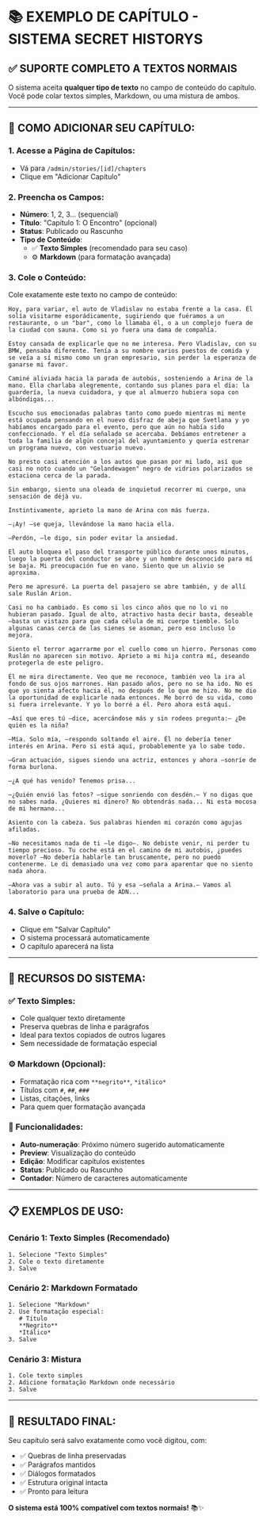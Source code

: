 # 📚 EXEMPLO DE CAPÍTULO - SISTEMA SECRET HISTORYS

## ✅ **SUPORTE COMPLETO A TEXTOS NORMAIS**

O sistema aceita **qualquer tipo de texto** no campo de conteúdo do capítulo. Você pode colar textos simples, Markdown, ou uma mistura de ambos.

---

## 🎯 **COMO ADICIONAR SEU CAPÍTULO:**

### **1. Acesse a Página de Capítulos:**
- Vá para `/admin/stories/[id]/chapters`
- Clique em "Adicionar Capítulo"

### **2. Preencha os Campos:**
- **Número**: 1, 2, 3... (sequencial)
- **Título**: "Capítulo 1: O Encontro" (opcional)
- **Status**: Publicado ou Rascunho
- **Tipo de Conteúdo**: 
  - ✅ **Texto Simples** (recomendado para seu caso)
  - ⚙️ **Markdown** (para formatação avançada)

### **3. Cole o Conteúdo:**
Cole exatamente este texto no campo de conteúdo:

```
Hoy, para variar, el auto de Vladislav no estaba frente a la casa. Él solía visitarme esporádicamente, sugiriendo que fuéramos a un restaurante, o un "bar", como lo llamaba él, o a un complejo fuera de la ciudad con sauna. Como si yo fuera una dama de compañía.

Estoy cansada de explicarle que no me interesa. Pero Vladislav, con su BMW, pensaba diferente. Tenía a su nombre varios puestos de comida y se veía a sí mismo como un gran empresario, sin perder la esperanza de ganarse mi favor.

Caminé aliviada hacia la parada de autobús, sosteniendo a Arina de la mano. Ella charlaba alegremente, contando sus planes para el día: la guardería, la nueva cuidadora, y que al almuerzo hubiera sopa con albóndigas...

Escucho sus emocionadas palabras tanto como puedo mientras mi mente está ocupada pensando en el nuevo disfraz de abeja que Svetlana y yo habíamos encargado para el evento, pero que aún no había sido confeccionado. Y el día señalado se acercaba. Debíamos entretener a toda la familia de algún concejal del ayuntamiento y quería estrenar un programa nuevo, con vestuario nuevo.

No presto casi atención a los autos que pasan por mi lado, así que casi no noto cuando un "Gelandewagen" negro de vidrios polarizados se estaciona cerca de la parada.

Sin embargo, siento una oleada de inquietud recorrer mi cuerpo, una sensación de déjà vu.

Instintivamente, aprieto la mano de Arina con más fuerza.

—¡Ay! —se queja, llevándose la mano hacia ella.

—Perdón, —le digo, sin poder evitar la ansiedad.

El auto bloquea el paso del transporte público durante unos minutos, luego la puerta del conductor se abre y un hombre desconocido para mí se baja. Mi preocupación fue en vano. Siento que un alivio se aproxima.

Pero me apresuré. La puerta del pasajero se abre también, y de allí sale Ruslán Arion.

Casi no ha cambiado. Es como si los cinco años que no lo vi no hubieran pasado. Igual de alto, atractivo hasta decir basta, deseable —basta un vistazo para que cada célula de mi cuerpo tiemble. Solo algunas canas cerca de las sienes se asoman, pero eso incluso lo mejora.

Siento el terror agarrarme por el cuello como un hierro. Personas como Ruslán no aparecen sin motivo. Aprieto a mi hija contra mí, deseando protegerla de este peligro.

Él me mira directamente. Veo que me reconoce, también veo la ira al fondo de sus ojos marrones. Han pasado años, pero no se ha ido. No es que yo sienta afecto hacia él, no después de lo que me hizo. No me dio la oportunidad de explicarle nada entonces. Me borró de su vida, como si fuera irrelevante. Y yo lo borré a él. Pero ahora está aquí.

—Así que eres tú —dice, acercándose más y sin rodeos pregunta:— ¿De quién es la niña?

—Mía. Solo mía, —respondo soltando el aire. Él no debería tener interés en Arina. Pero si está aquí, probablemente ya lo sabe todo.

—Gran actuación, sigues siendo una actriz, entonces y ahora —sonríe de forma burlona.

—¿A qué has venido? Tenemos prisa...

—¿Quién envió las fotos? —sigue sonriendo con desdén.— Y no digas que no sabes nada. ¿Quieres mi dinero? No obtendrás nada... Ni esta mocosa de mi hermano...

Asiento con la cabeza. Sus palabras hienden mi corazón como agujas afiladas.

—No necesitamos nada de ti —le digo—. No debiste venir, ni perder tu tiempo precioso. Tu coche está en el camino de mi autobús, ¿puedes moverlo? —No debería hablarle tan bruscamente, pero no puedo contenerme. Le di demasiado una vez como para aparentar que no siento nada ahora.

—Ahora vas a subir al auto. Tú y esa —señala a Arina.— Vamos al laboratorio para una prueba de ADN...
```

### **4. Salve o Capítulo:**
- Clique em "Salvar Capítulo"
- O sistema processará automaticamente
- O capítulo aparecerá na lista

---

## 🎨 **RECURSOS DO SISTEMA:**

### **✅ Texto Simples:**
- Cole qualquer texto diretamente
- Preserva quebras de linha e parágrafos
- Ideal para textos copiados de outros lugares
- Sem necessidade de formatação especial

### **⚙️ Markdown (Opcional):**
- Formatação rica com `**negrito**`, `*itálico*`
- Títulos com `#`, `##`, `###`
- Listas, citações, links
- Para quem quer formatação avançada

### **🔧 Funcionalidades:**
- **Auto-numeração**: Próximo número sugerido automaticamente
- **Preview**: Visualização do conteúdo
- **Edição**: Modificar capítulos existentes
- **Status**: Publicado ou Rascunho
- **Contador**: Número de caracteres automaticamente

---

## 📋 **EXEMPLOS DE USO:**

### **Cenário 1: Texto Simples (Recomendado)**
```
1. Selecione "Texto Simples"
2. Cole o texto diretamente
3. Salve
```

### **Cenário 2: Markdown Formatado**
```
1. Selecione "Markdown"
2. Use formatação especial:
   # Título
   **Negrito**
   *Itálico*
3. Salve
```

### **Cenário 3: Mistura**
```
1. Cole texto simples
2. Adicione formatação Markdown onde necessário
3. Salve
```

---

## 🚀 **RESULTADO FINAL:**

Seu capítulo será salvo exatamente como você digitou, com:
- ✅ Quebras de linha preservadas
- ✅ Parágrafos mantidos
- ✅ Diálogos formatados
- ✅ Estrutura original intacta
- ✅ Pronto para leitura

**O sistema está 100% compatível com textos normais!** 📚✨


